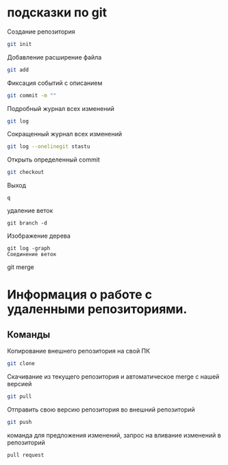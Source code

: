# подсказки по git

Cоздание репозитория
```sh
git init 
```
Добавление расширение файла
```sh
git add
```
Фиксация событий c описанием
```sh
git commit -m ""
```
Подробный журнал всех изменений
```sh
git log
```
Сокращенный журнал всех изменений
```sh
git log --onelinegit stastu
```
Открыть определенный commit
```sh
git checkout 
```


Выход 
```
q

```

удаление веток 
```
git branch -d
```



Изображение дерева
```
git log -graph
Соединение веток 
```
git merge

# Информация о работе с удаленными репозиториями.

## Команды

Копирование внешнего репозитория на свой ПК

```sh 
git clone
```
Скачивание из текущего репозитория и автоматическое merge с нашей версией

```sh
git pull
```

Отправить свою версию репозитория во
внешний репозиторий 
```sh
git push
``` 
команда для предложения изменений, запрос на вливание изменений в репозиторий
```sh
pull request
```

